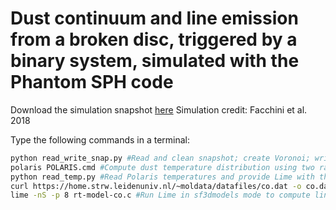 # Dust continuum and line emission from a broken disc, triggered by a binary system, simulated with the Phantom SPH code 

Download the simulation snapshot [here](https://girder.hub.yt/#user/5da06b5868085e00016c2dee/folder/5f9173da68085e0001d27e7e)
Simulation credit: Facchini et al. 2018

Type the following commands in a terminal:

```bash
python read_write_snap.py #Read and clean snapshot; create Voronoi; write files for Polaris
polaris POLARIS.cmd #Compute dust temperature distribution using two radiation sources
python read_temp.py #Read Polaris temperatures and provide Lime with the final file
curl https://home.strw.leidenuniv.nl/~moldata/datafiles/co.dat -o co.dat #Download molecule info
lime -nS -p 8 rt-model-co.c #Run Lime in sf3dmodels mode to compute line and continuum emission
```